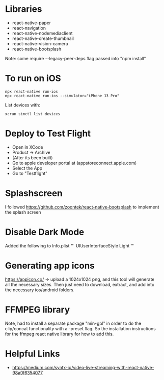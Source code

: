 
# Libraries

* react-native-paper
* react-navigation
* react-native-nodemediaclient
* react-native-create-thumbnail
* react-native-vision-camera
* react-native-bootsplash

Note: some require --legacy-peer-deps flag passed into "npm install"


# To run on iOS

```
npx react-native run-ios
npx react-native run-ios --simulator="iPhone 13 Pro"
```

List devices with:
```
xcrun simctl list devices
```

# Deploy to Test Flight
* Open in XCode
* Product -> Archive
* (After its been built)
* Go to apple developer portal at (appstoreconnect.apple.com)
* Select the App
* Go to "Testflight"


# Splashscreen

I followed https://github.com/zoontek/react-native-bootsplash to implement the splash screen

# Disable Dark Mode

Added the following to Info.plist
'''
	<key>UIUserInterfaceStyle</key>
	<string>Light</string>
'''

# Generating app icons

https://appicon.co/ -> upload a 1024x1024 png, and this tool will generate all the necessary sizes.  Then just need to download, extract, and add into the necessary ios/android folders.

# FFMPEG library

Note, had to install a separate package "min-gpl" in order to do the clip/concat functionality with a -preset flag.  So the installation instructions for the ffmpeg react native library for how to add this.

# Helpful Links
* https://medium.com/syntx-io/video-live-streaming-with-react-native-98a0f6354077
